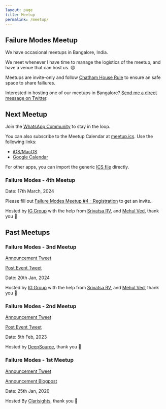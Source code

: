 ```yaml
---
layout: page
title: Meetup
permalink: /meetup/
---
```


## Failure Modes Meetup

We have occasional meetups in Bangalore, India.

We meet whenever I have time to manage the logistics of the meetup, and have a venue that can host us. :smile:

Meetups are invite-only and follow [Chatham House Rule](https://en.wikipedia.org/wiki/Chatham_House_Rule) to ensure an safe space to share failiures.

Interested in hosting one of our meetups in Bangalore? [Send me a direct message on Twitter](https://twitter.com/electron0zero).

## Next Meetup

Join the [WhatsApp Community](https://chat.whatsapp.com/IQOeAnHctWu2FSbgZ0Brro) to stay in the loop.

You can also subscribe to the Meetup Calendar at [meetup.ics](/meetup.ics). Use the following links:

- [iOS/MacOS](webcal://failuremodes.dev/meetup.ics)
- [Google Calendar](https://calendar.google.com/calendar/u/0?cid=webcal%3A%2F%2Ffailuremodes.dev%2Fmeetup.ics)

For other apps, you can import the generic [ICS file](https://failuremodes.dev/meetup.ics) directly.

### Failure Modes - 4th Meetup

Date: 17th March, 2024

Please fill out [Failure Modes Meetup #4 - Registration](https://docs.google.com/forms/d/e/1FAIpQLScOgNnvHq_M9xxkq8e8jUQjQnjqhOX8JxFFJV-M1TMii6LQQQ/viewform?usp=sf_link) to get an invite..

Hosted by [IG Group](https://www.ig.com) with the help from [Srivatsa RV](https://twitter.com/rv_srivatsa), and [Mehul Ved](https://twitter.com/mehulved), thank you :bow:


## Past Meetups

### Failure Modes - 3nd Meetup

[Announcement Tweet](https://twitter.com/electron0zero/status/1746149250201715007)

[Post Event Tweet](https://twitter.com/electron0zero/status/1748708768316051680)

Date: 20th Jan, 2024

Hosted by [IG Group](https://www.ig.com) with the help from [Srivatsa RV](https://twitter.com/rv_srivatsa), and [Mehul Ved](https://twitter.com/mehulved), thank you :bow:

### Failure Modes - 2nd Meetup

[Announcement Tweet](https://twitter.com/electron0zero/status/1620043535868366848?s=20)

[Post Event Tweet](https://twitter.com/electron0zero/status/1622261243368337408?s=20)

Date: 5th Feb, 2023

Hosted by [DeepSource](https://deepsource.com/), thank you :bow:

### Failure Modes - 1st Meetup

[Announcement Tweet](https://twitter.com/electron0zero/status/1220285002329382912)

[Announcement Blogpost](https://web.archive.org/web/20201027065646/https://blog.clarisights.com/failure-modes-meetup/)

Date: 25th Jan, 2020

Hosted By [Clarisights](https://clarisights.com/), thank you :bow:
